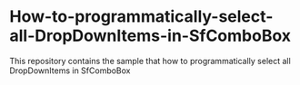 # How-to-programmatically-select-all-DropDownItems-in-SfComboBox
This repository contains the sample that how to programmatically select all DropDownItems in SfComboBox
